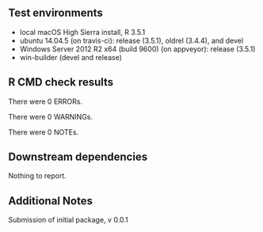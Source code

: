 ## Test environments
* local macOS High Sierra install, R 3.5.1
* ubuntu 14.04.5 (on travis-ci): release (3.5.1), oldrel (3.4.4), and devel
* Windows Server 2012 R2 x64 (build 9600) (on appveyor): release (3.5.1)
* win-builder (devel and release)

## R CMD check results
There were 0 ERRORs.

There were 0 WARNINGs.

There were 0 NOTEs.

## Downstream dependencies
Nothing to report.

## Additional Notes
Submission of initial package, v 0.0.1